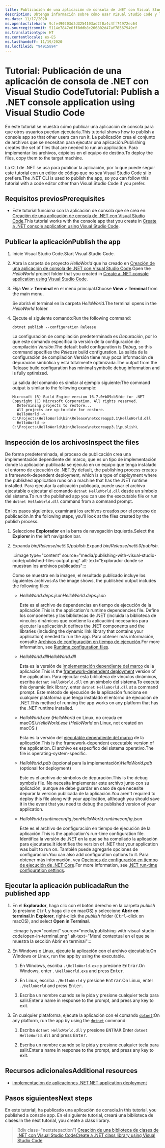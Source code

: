 ```yaml
---
title: Publicación de una aplicación de consola de .NET con Visual Studio Code
description: Obtenga información sobre cómo usar Visual Studio Code y la CLI de .NET para crear el conjunto de archivos necesarios para ejecutar una aplicación de .NET.
ms.date: 11/17/2020
ms.openlocfilehash: 9cfe490203d2d3254103ad2f0a4c4ff74972ec64
ms.sourcegitcommit: 5114e7847e0ff8ddb8c266802d47af78567949cf
ms.translationtype: HT
ms.contentlocale: es-ES
ms.lasthandoff: 11/19/2020
ms.locfileid: "94915894"
---
```

# <a name="tutorial-publish-a-net-console-application-using-visual-studio-code"></a><span data-ttu-id="4f324-103">Tutorial: Publicación de una aplicación de consola de .NET con Visual Studio Code</span><span class="sxs-lookup"><span data-stu-id="4f324-103">Tutorial: Publish a .NET console application using Visual Studio Code</span></span>

<span data-ttu-id="4f324-104">En este tutorial se muestra cómo publicar una aplicación de consola para que otros usuarios puedan ejecutarla.</span><span class="sxs-lookup"><span data-stu-id="4f324-104">This tutorial shows how to publish a console app so that other users can run it.</span></span> <span data-ttu-id="4f324-105">La publicación crea el conjunto de archivos que se necesitan para ejecutar una aplicación.</span><span class="sxs-lookup"><span data-stu-id="4f324-105">Publishing creates the set of files that are needed to run an application.</span></span> <span data-ttu-id="4f324-106">Para implementar los archivos, cópielos en el equipo de destino.</span><span class="sxs-lookup"><span data-stu-id="4f324-106">To deploy the files, copy them to the target machine.</span></span>

<span data-ttu-id="4f324-107">La CLI de .NET se usa para publicar la aplicación, por lo que puede seguir este tutorial con un editor de código que no sea Visual Studio Code si lo prefiere.</span><span class="sxs-lookup"><span data-stu-id="4f324-107">The .NET CLI is used to publish the app, so you can follow this tutorial with a code editor other than Visual Studio Code if you prefer.</span></span>

## <a name="prerequisites"></a><span data-ttu-id="4f324-108">Requisitos previos</span><span class="sxs-lookup"><span data-stu-id="4f324-108">Prerequisites</span></span>

- <span data-ttu-id="4f324-109">Este tutorial funciona con la aplicación de consola que se crea en [Creación de una aplicación de consola de .NET con Visual Studio Code](with-visual-studio-code.md).</span><span class="sxs-lookup"><span data-stu-id="4f324-109">This tutorial works with the console app that you create in [Create a .NET console application using Visual Studio Code](with-visual-studio-code.md).</span></span>

## <a name="publish-the-app"></a><span data-ttu-id="4f324-110">Publicar la aplicación</span><span class="sxs-lookup"><span data-stu-id="4f324-110">Publish the app</span></span>

1. <span data-ttu-id="4f324-111">Inicie Visual Studio Code.</span><span class="sxs-lookup"><span data-stu-id="4f324-111">Start Visual Studio Code.</span></span>

1. <span data-ttu-id="4f324-112">Abra la carpeta de proyecto *HelloWorld* que ha creado en [Creación de una aplicación de consola de .NET con Visual Studio Code](with-visual-studio-code.md).</span><span class="sxs-lookup"><span data-stu-id="4f324-112">Open the *HelloWorld* project folder that you created in [Create a .NET console application using Visual Studio Code](with-visual-studio-code.md).</span></span>

1. <span data-ttu-id="4f324-113">Elija **Ver** > **Terminal** en el menú principal.</span><span class="sxs-lookup"><span data-stu-id="4f324-113">Choose **View** > **Terminal** from the main menu.</span></span>

   <span data-ttu-id="4f324-114">Se abrirá el terminal en la carpeta *HelloWorld*.</span><span class="sxs-lookup"><span data-stu-id="4f324-114">The terminal opens in the *HelloWorld* folder.</span></span>

1. <span data-ttu-id="4f324-115">Ejecute el siguiente comando:</span><span class="sxs-lookup"><span data-stu-id="4f324-115">Run the following command:</span></span>

   ```dotnetcli
   dotnet publish --configuration Release
   ```

   <span data-ttu-id="4f324-116">La configuración de compilación predeterminada es *Depuración*, por lo que este comando especifica la versión de la configuración de compilación *Versión*.</span><span class="sxs-lookup"><span data-stu-id="4f324-116">The default build configuration is *Debug*, so this command specifies the *Release* build configuration.</span></span> <span data-ttu-id="4f324-117">La salida de la configuración de compilación Versión tiene muy poca información de depuración simbólica y está totalmente optimizada.</span><span class="sxs-lookup"><span data-stu-id="4f324-117">The output from the Release build configuration has minimal symbolic debug information and is fully optimized.</span></span>

   <span data-ttu-id="4f324-118">La salida del comando es similar al ejemplo siguiente:</span><span class="sxs-lookup"><span data-stu-id="4f324-118">The command output is similar to the following example:</span></span>

   ```output
   Microsoft (R) Build Engine version 16.7.0+b89cb5fde for .NET
   Copyright (C) Microsoft Corporation. All rights reserved.
     Determining projects to restore...
     All projects are up-to-date for restore.
     HelloWorld -> C:\Projects\HelloWorld\bin\Release\netcoreapp3.1\HelloWorld.dll
     HelloWorld -> C:\Projects\HelloWorld\bin\Release\netcoreapp3.1\publish\
   ```

## <a name="inspect-the-files"></a><span data-ttu-id="4f324-119">Inspección de los archivos</span><span class="sxs-lookup"><span data-stu-id="4f324-119">Inspect the files</span></span>

<span data-ttu-id="4f324-120">De forma predeterminada, el proceso de publicación crea una implementación dependiente del marco, que es un tipo de implementación donde la aplicación publicada se ejecuta en un equipo que tenga instalado el entorno de ejecución de .NET.</span><span class="sxs-lookup"><span data-stu-id="4f324-120">By default, the publishing process creates a framework-dependent deployment, which is a type of deployment where the published application runs on a machine that has the .NET runtime installed.</span></span> <span data-ttu-id="4f324-121">Para ejecutar la aplicación publicada, puede usar el archivo ejecutable o ejecutar el comando `dotnet HelloWorld.dll` desde un símbolo del sistema.</span><span class="sxs-lookup"><span data-stu-id="4f324-121">To run the published app you can use the executable file or run the `dotnet HelloWorld.dll` command from a command prompt.</span></span>

<span data-ttu-id="4f324-122">En los pasos siguientes, examinará los archivos creados por el proceso de publicación.</span><span class="sxs-lookup"><span data-stu-id="4f324-122">In the following steps, you'll look at the files created by the publish process.</span></span>

1. <span data-ttu-id="4f324-123">Seleccione **Explorador** en la barra de navegación izquierda.</span><span class="sxs-lookup"><span data-stu-id="4f324-123">Select the **Explorer** in the left navigation bar.</span></span>

1. <span data-ttu-id="4f324-124">Expanda *bin/Release/net5.0/publish*.</span><span class="sxs-lookup"><span data-stu-id="4f324-124">Expand *bin/Release/net5.0/publish*.</span></span>

   :::image type="content" source="media/publishing-with-visual-studio-code/published-files-output.png" alt-text="Explorador donde se muestran los archivos publicados":::

   <span data-ttu-id="4f324-126">Como se muestra en la imagen, el resultado publicado incluye los siguientes archivos:</span><span class="sxs-lookup"><span data-stu-id="4f324-126">As the image shows, the published output includes the following files:</span></span>

   * <span data-ttu-id="4f324-127">*HelloWorld.deps.json*</span><span class="sxs-lookup"><span data-stu-id="4f324-127">*HelloWorld.deps.json*</span></span>

      <span data-ttu-id="4f324-128">Este es el archivo de dependencias en tiempo de ejecución de la aplicación.</span><span class="sxs-lookup"><span data-stu-id="4f324-128">This is the application's runtime dependencies file.</span></span> <span data-ttu-id="4f324-129">Define los componentes y las bibliotecas de .NET (incluida la biblioteca de vínculos dinámicos que contiene la aplicación) necesarios para ejecutar la aplicación.</span><span class="sxs-lookup"><span data-stu-id="4f324-129">It defines the .NET components and the libraries (including the dynamic link library that contains your application) needed to run the app.</span></span> <span data-ttu-id="4f324-130">Para obtener más información, consulte [Archivos de configuración en tiempo de ejecución](https://github.com/dotnet/cli/blob/85ca206d84633d658d7363894c4ea9d59e515c1a/Documentation/specs/runtime-configuration-file.md).</span><span class="sxs-lookup"><span data-stu-id="4f324-130">For more information, see [Runtime configuration files](https://github.com/dotnet/cli/blob/85ca206d84633d658d7363894c4ea9d59e515c1a/Documentation/specs/runtime-configuration-file.md).</span></span>

   * <span data-ttu-id="4f324-131">*HelloWorld.dll*</span><span class="sxs-lookup"><span data-stu-id="4f324-131">*HelloWorld.dll*</span></span>

      <span data-ttu-id="4f324-132">Esta es la versión de [implementación dependiente del marco](../deploying/deploy-with-cli.md#framework-dependent-deployment) de la aplicación.</span><span class="sxs-lookup"><span data-stu-id="4f324-132">This is the [framework-dependent deployment](../deploying/deploy-with-cli.md#framework-dependent-deployment) version of the application.</span></span> <span data-ttu-id="4f324-133">Para ejecutar esta biblioteca de vínculos dinámicos, escriba `dotnet HelloWorld.dll` en un símbolo del sistema.</span><span class="sxs-lookup"><span data-stu-id="4f324-133">To execute this dynamic link library, enter `dotnet HelloWorld.dll` at a command prompt.</span></span> <span data-ttu-id="4f324-134">Este método de ejecución de la aplicación funciona en cualquier plataforma que tenga instalado el entorno de ejecución de .NET.</span><span class="sxs-lookup"><span data-stu-id="4f324-134">This method of running the app works on any platform that has the .NET runtime installed.</span></span>

   * <span data-ttu-id="4f324-135">*HelloWorld.exe* (*HelloWorld* en Linux, no creada en macOS).</span><span class="sxs-lookup"><span data-stu-id="4f324-135">*HelloWorld.exe* (*HelloWorld* on Linux, not created on macOS.)</span></span>

      <span data-ttu-id="4f324-136">Esta es la versión del [ejecutable dependiente del marco](../deploying/deploy-with-cli.md#framework-dependent-executable) de la aplicación.</span><span class="sxs-lookup"><span data-stu-id="4f324-136">This is the [framework-dependent executable](../deploying/deploy-with-cli.md#framework-dependent-executable) version of the application.</span></span> <span data-ttu-id="4f324-137">El archivo es específico del sistema operativo.</span><span class="sxs-lookup"><span data-stu-id="4f324-137">The file is operating-system-specific.</span></span>

   * <span data-ttu-id="4f324-138">*HelloWorld.pdb* (opcional para la implementación)</span><span class="sxs-lookup"><span data-stu-id="4f324-138">*HelloWorld.pdb* (optional for deployment)</span></span>

      <span data-ttu-id="4f324-139">Este es el archivo de símbolos de depuración.</span><span class="sxs-lookup"><span data-stu-id="4f324-139">This is the debug symbols file.</span></span> <span data-ttu-id="4f324-140">No necesita implementar este archivo junto con su aplicación, aunque se debe guardar en caso de que necesite depurar la versión publicada de la aplicación.</span><span class="sxs-lookup"><span data-stu-id="4f324-140">You aren't required to deploy this file along with your application, although you should save it in the event that you need to debug the published version of your application.</span></span>

   * <span data-ttu-id="4f324-141">*HelloWorld.runtimeconfig.json*</span><span class="sxs-lookup"><span data-stu-id="4f324-141">*HelloWorld.runtimeconfig.json*</span></span>

      <span data-ttu-id="4f324-142">Este es el archivo de configuración en tiempo de ejecución de la aplicación.</span><span class="sxs-lookup"><span data-stu-id="4f324-142">This is the application's run-time configuration file.</span></span> <span data-ttu-id="4f324-143">Identifica la versión de .NET en la que se ha compilado la aplicación para ejecutarse.</span><span class="sxs-lookup"><span data-stu-id="4f324-143">It identifies the version of .NET that your application was built to run on.</span></span> <span data-ttu-id="4f324-144">También puede agregarle opciones de configuración.</span><span class="sxs-lookup"><span data-stu-id="4f324-144">You can also add configuration options to it.</span></span> <span data-ttu-id="4f324-145">Para obtener más información, vea [Opciones de configuración en tiempo de ejecución de .NET Core](../run-time-config/index.md#runtimeconfigjson).</span><span class="sxs-lookup"><span data-stu-id="4f324-145">For more information, see [.NET run-time configuration settings](../run-time-config/index.md#runtimeconfigjson).</span></span>

## <a name="run-the-published-app"></a><span data-ttu-id="4f324-146">Ejecutar la aplicación publicada</span><span class="sxs-lookup"><span data-stu-id="4f324-146">Run the published app</span></span>

1. <span data-ttu-id="4f324-147">En el **Explorador**, haga clic con el botón derecho en la carpeta *publish* (o presione <kbd>Ctrl</kbd> y haga clic en macOS) y seleccione **Abrir en terminal**.</span><span class="sxs-lookup"><span data-stu-id="4f324-147">In **Explorer**, right-click the *publish* folder (<kbd>Ctrl</kbd>-click on macOS), and select **Open in Terminal**.</span></span>

   :::image type="content" source="media/publishing-with-visual-studio-code/open-in-terminal.png" alt-text="Menú contextual en el que se muestra la sección Abrir en terminal":::

1. <span data-ttu-id="4f324-149">En Windows o Linux, ejecute la aplicación con el archivo ejecutable.</span><span class="sxs-lookup"><span data-stu-id="4f324-149">On Windows or Linux, run the app by using the executable.</span></span>

   1. <span data-ttu-id="4f324-150">En Windows, escriba `.\HelloWorld.exe` y presione <kbd>Entrar</kbd>.</span><span class="sxs-lookup"><span data-stu-id="4f324-150">On Windows, enter `.\HelloWorld.exe` and press <kbd>Enter</kbd>.</span></span>

   1. <span data-ttu-id="4f324-151">En Linux, escriba `./HelloWorld` y presione <kbd>Entrar</kbd>.</span><span class="sxs-lookup"><span data-stu-id="4f324-151">On Linux, enter `./HelloWorld` and press <kbd>Enter</kbd>.</span></span>

   1. <span data-ttu-id="4f324-152">Escriba un nombre cuando se le pida y presione cualquier tecla para salir.</span><span class="sxs-lookup"><span data-stu-id="4f324-152">Enter a name in response to the prompt, and press any key to exit.</span></span>

1. <span data-ttu-id="4f324-153">En cualquier plataforma, ejecute la aplicación con el comando [`dotnet`](../tools/dotnet.md):</span><span class="sxs-lookup"><span data-stu-id="4f324-153">On any platform, run the app by using the  [`dotnet`](../tools/dotnet.md) command:</span></span>

   1. <span data-ttu-id="4f324-154">Escriba `dotnet HelloWorld.dll` y presione <kbd>ENTRAR</kbd>.</span><span class="sxs-lookup"><span data-stu-id="4f324-154">Enter `dotnet HelloWorld.dll` and press <kbd>Enter</kbd>.</span></span>

   1. <span data-ttu-id="4f324-155">Escriba un nombre cuando se le pida y presione cualquier tecla para salir.</span><span class="sxs-lookup"><span data-stu-id="4f324-155">Enter a name in response to the prompt, and press any key to exit.</span></span>

## <a name="additional-resources"></a><span data-ttu-id="4f324-156">Recursos adicionales</span><span class="sxs-lookup"><span data-stu-id="4f324-156">Additional resources</span></span>

- [<span data-ttu-id="4f324-157">implementación de aplicaciones .NET</span><span class="sxs-lookup"><span data-stu-id="4f324-157">.NET application deployment</span></span>](../deploying/index.md)

## <a name="next-steps"></a><span data-ttu-id="4f324-158">Pasos siguientes</span><span class="sxs-lookup"><span data-stu-id="4f324-158">Next steps</span></span>

<span data-ttu-id="4f324-159">En este tutorial, ha publicado una aplicación de consola.</span><span class="sxs-lookup"><span data-stu-id="4f324-159">In this tutorial, you published a console app.</span></span> <span data-ttu-id="4f324-160">En el siguiente tutorial, creará una biblioteca de clases.</span><span class="sxs-lookup"><span data-stu-id="4f324-160">In the next tutorial, you create a class library.</span></span>

> [!div class="nextstepaction"]
> [<span data-ttu-id="4f324-161">Creación de una biblioteca de clases de .NET con Visual Studio Code</span><span class="sxs-lookup"><span data-stu-id="4f324-161">Create a .NET class library using Visual Studio Code</span></span>](library-with-visual-studio-code.md)
